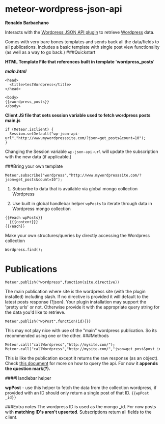 meteor-wordpress-json-api
=========================
**Ronaldo Barbachano**

Interacts with the [Wordpress JSON API plugin](https://wordpress.org/plugins/json-api/) to retrieve [Wordpress](http://wordpress.org) data.

Comes with very bare bones templates and sends back all the data/fields to all publications. Includes a basic template with single post view functionality (as well as a way to go back.)
###Quickstart

**HTML Template File that references built in template 'wordpress_posts'**

***main.html***

```
<head>
  <title>testWordpress</title>
</head>

<body>
{{>wordpress_posts}}
</body>
```
**Client JS file that sets session variable used to fetch wordpress posts**
**main.js**

```
if (Meteor.isClient) {
  Session.setDefault("wp-json-api-url","http://www.mywordpresssite.com/?json=get_posts&count=10");
}
```
Changing the Session variable ```wp-json-api-url``` will update the subscription with the new data (if applicable.)

###Bring your own template


```
Meteor.subscribe("wordpress","http://www.mywordpresssite.com/?json=get_posts&count=10");
```


1. Subscribe to data that is available via global mongo collection Wordpress

2. Use built in global handlebar helper ```wpPosts``` to iterate through data in Wordpress mongo collection


```
{{#each wpPosts}}
  {{{content}}}
{{/each}}
```


Make your own structures/queries  by directly accessing the Wordpress collection

```
Wordpress.find();

```

Publications
===============
```
Meteor.publish("wordpress",function(site,directive))
```
The main publication where site is the wordpress site (with the plugin installed) including slash. If no directive is provided it will default to the latest posts response (?json). Your plugin installation may support the 'pretty urls' or not. Otherwise provide it with the appropriate query string for the data you'd like to retrieve. 

```
Meteor.publish("wpPost",function(id){})
```

This may not play nice with use of the "main" wordpress publication. So its recommended using one or the other.
###Methods

```
Meteor.call("callWordpress","http://mysite.com/");
Meteor.call("callWordpress","http://mysite.com/","json=get_post&post_id=47");
```
This is like the publication except it returns the raw response (as an object). Check [this document](http://wordpress.org/plugins/json-api/other_notes/) for more on how to query the api. For now it **appends the question mark(?).** 

####Handlebar helper

**wpPost** - use this helper to fetch the data from the collection wordpress, if provided with an ID should only return a single post of that ID. ```{{wpPost _id}}```


###Extra notes
The wordpress ID is used as the mongo _id.
For now posts with **matching ID's aren't upserted**.
Subscriptions return all fields to the client.
